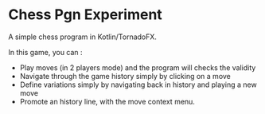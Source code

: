 Chess Pgn Experiment
====================

A simple chess program in Kotlin/TornadoFX.

In this game, you can :
* Play moves (in 2 players mode) and the program will checks the validity
* Navigate through the game history simply by clicking on a move
* Define variations simply by navigating back in history and playing a new move
* Promote an history line, with the move context menu.